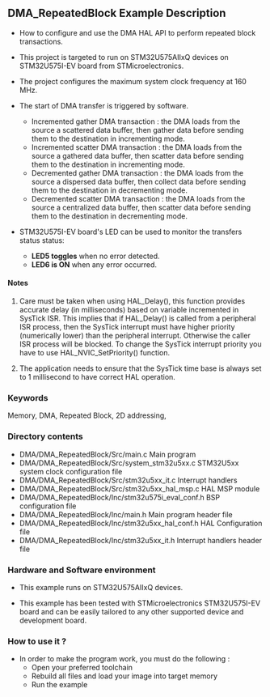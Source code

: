 ## <b>DMA_RepeatedBlock Example Description</b>

-   How to configure and use the DMA HAL API to perform repeated block transactions.

-   This project is targeted to run on STM32U575AIIxQ devices on STM32U575I-EV board from STMicroelectronics.

-   The project configures the maximum system clock frequency at 160 MHz.

-   The start of DMA transfer is triggered by software.
    -   Incremented gather DMA transaction : the DMA loads from the source a scattered data buffer, then
    gather data before sending them to the destination in incrementing mode.
    -   Incremented scatter DMA transaction : the DMA loads from the source a gathered data buffer, then
    scatter data before sending them to the destination in incrementing mode.
    -   Decremented gather DMA transaction : the DMA loads from the source a dispersed data buffer, then
    collect data before sending them to the destination in decrementing mode.
    -   Decremented scatter DMA transaction : the DMA loads from the source a centralized data buffer, then
    scatter data before sending them to the destination in decrementing mode.

-   STM32U575I-EV board's LED can be used to monitor the transfers status status:
    -   **LED5 toggles** when no error detected.
    -   **LED6 is ON** when any error occurred.

#### <b>Notes</b>
 1. Care must be taken when using HAL_Delay(), this function provides accurate delay (in milliseconds)
      based on variable incremented in SysTick ISR. This implies that if HAL_Delay() is called from
      a peripheral ISR process, then the SysTick interrupt must have higher priority (numerically lower)
      than the peripheral interrupt. Otherwise the caller ISR process will be blocked.
      To change the SysTick interrupt priority you have to use HAL_NVIC_SetPriority() function.

 2. The application needs to ensure that the SysTick time base is always set to 1 millisecond
      to have correct HAL operation.

### <b>Keywords</b>

Memory, DMA, Repeated Block, 2D addressing,

### <b>Directory contents</b>

-   DMA/DMA_RepeatedBlock/Src/main.c                    Main program
-   DMA/DMA_RepeatedBlock/Src/system_stm32u5xx.c        STM32U5xx system clock configuration file
-   DMA/DMA_RepeatedBlock/Src/stm32u5xx_it.c            Interrupt handlers
-   DMA/DMA_RepeatedBlock/Src/stm32u5xx_hal_msp.c       HAL MSP module
-   DMA/DMA_RepeatedBlock/Inc/stm32u575i_eval_conf.h    BSP configuration file
-   DMA/DMA_RepeatedBlock/Inc/main.h                    Main program header file
-   DMA/DMA_RepeatedBlock/Inc/stm32u5xx_hal_conf.h      HAL Configuration file
-   DMA/DMA_RepeatedBlock/Inc/stm32u5xx_it.h            Interrupt handlers header file

### <b>Hardware and Software environment</b>

-   This example runs on STM32U575AIIxQ devices.

-   This example has been tested with STMicroelectronics STM32U575I-EV
    board and can be easily tailored to any other supported device
    and development board.


### <b>How to use it ?</b>

-   In order to make the program work, you must do the following :
    -   Open your preferred toolchain
    -   Rebuild all files and load your image into target memory
    -   Run the example

